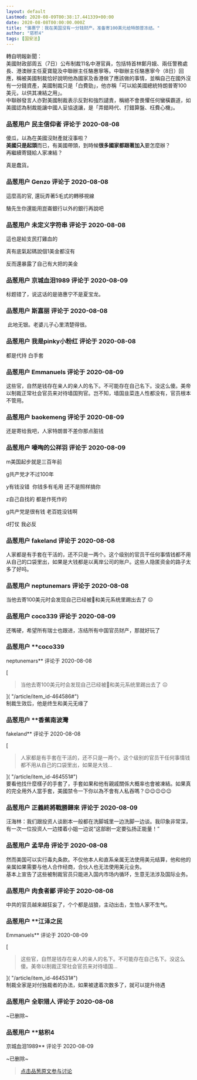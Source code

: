 ```yaml
---
layout: default
Lastmod: 2020-08-09T00:38:17.441339+00:00
date: 2020-08-08T00:00:00.000Z
title: "骆惠宁：我在美国没有一分钱财产。准备寄100美元给特朗普冻结。"
author: "慈积4"
tags: [国安法]
---
```


轉自明報新聞：  
美國財政部周五（7日）公布制裁11名中港官員，包括特首林鄭月娥、兩任警務處長、港澳辦主任夏寶龍及中聯辦主任駱惠寧等。中聯辦主任駱惠寧今（8日）回應，稱被美國制裁恰好說明他為國家及香港做了應該做的事情，並稱自己在國外沒有一分錢資產，美國制裁只是「白費勁」，他亦稱「可以給美國總統特朗普寄100美元，以供其凍結之用」。  
中聯辦發言人亦對美國制裁表示反對和強烈譴責，稱絕不會畏懼任何蠻橫霸道，如美國認為制裁能讓中國人妥協退讓，是「弄錯時代、打錯算盤、枉費心機」。

            
### 品葱用户 **民主信仰者** 评论于 2020-08-08
        
傻瓜，以為在美國沒財產就沒事啦？  
**美國只是起頭**而已，有美國帶頭，到時候**很多國家都跟著加入**要怎麼辦？  
再繼續寄錢給人家凍結？  
  
真是蠢貨。
        


            
### 品葱用户 **Genzo** 评论于 2020-08-08
        
這麼高的官, 還玩弄著5毛式的轉移視線  
  
駱先生你還能用崑崙銀行以外的銀行再說吧
        


            
### 品葱用户 **未定义字符串** 评论于 2020-08-08
        
這也是給支民打雞血的  
  
真有底氣起碼說個1美金都沒有  
  
反而還暴露了自己有大把的美金
        


            
### 品葱用户 **京城血泪1989** 评论于 2020-08-09
        
标题错了，说这话的是骆惠宁不是夏宝龙。
        


            
### 品葱用户 **斯嘉丽** 评论于 2020-08-08
        
 此地无银。老婆儿子心里清楚得很。
        


            
### 品葱用户 **我是pinky小粉红** 评论于 2020-08-08
        
都是代持 白手套
        


            
### 品葱用户 **Emmanuels** 评论于 2020-08-09
        
这些官，自然是钱存在亲人的亲人的名下。不可能存在自己名下。没这么傻。美帝以制裁正常社会官员来对待墙国狗官。岂不知，墙国韭菜连人性都没有，官员根本不管用。
        


            
### 品葱用户 **baokemeng** 评论于 2020-08-09
        
还是寄给我吧，人家特朗普不差你那点脏钱
        


            
### 品葱用户 **嚎啕的公祥羽** 评论于 2020-08-09
        
m美国起步就是三百年前  
  
g共产党才不过100年   
  
y有钱没错  你钱多有毛用 还不是照样搞你   
  
z自己自找的 都是作死作的    
  
g共产党是很有钱 老百姓没钱啊   
  
d打仗 我必反
        


            
### 品葱用户 **fakeland** 评论于 2020-08-08
        
人家都是有手套在干活的，还不只是一两个。这个级别的官员干任何事情钱都不用从自己的口袋里出，如果是大钱都是以离岸公司的账户。这些人隐匿资金的路子太多了好吗。
        


            
### 品葱用户 **neptunemars** 评论于 2020-08-08
        
当他去寄100美元时会发现自己已经被🏦和美元系统里踢出去了 ☹️
        


            
### 品葱用户 **coco339** 评论于 2020-08-09
        
还嘴硬，希望所有瑞士也跟进，冻结所有中国官员财产，那就好玩了
        


            
### 品葱用户 **coco339 
neptunemars** 评论于 2020-08-08
        
[

> 当他去寄100美元时会发现自己已经被🏦和美元系统里踢出去了 ☹️

]( "/article/item_id-464586#")  
制裁生效后，他是终生和美元无缘了
        


            
### 品葱用户 **香蕉南波灣 
fakeland** 评论于 2020-08-08
        
[

> 人家都是有手套在干活的，还不只是一两个。这个级别的官员干任何事情钱都不用从自己的口袋里出，如果是大钱...

]( "/article/item_id-464551#")  
要看他找什麼樣子的手套了，手套如果和他有親戚關係大概率也會被凍結。如果真的完全用外人當手套，美國禁令一下你以為不會有人私吞嗎？😉😉😉😉😉
        


            
### 品葱用户 **正義終將戰勝歸來** 评论于 2020-08-09
        
汪海林：我们跟投资人谈剧本一般都在洗脚城里一边洗脚一边谈。我印象非常深，有一次一位投资人一边搂着小姐一边说“这部剧一定要弘扬正能量！”
        


            
### 品葱用户 **孟早舟** 评论于 2020-08-08
        
然而美国可以实行毒丸条款。不仅他本人和直系亲属无法使用美元结算，他和他的亲属如果需要与他人合作经商，合伙人也无法使用美元业务。  
基本上宣告了这些被制裁官员只能进入国内市场内循环，生意无法涉及国际业务。
        


            
### 品葱用户 **肉食者鄙** 评论于 2020-08-08
        
中共的官员越来越狂妄了，个个都是战狼，主动出击，生怕人家不生气。
        


            
### 品葱用户 **江泽之民 
Emmanuels** 评论于 2020-08-09
        
[

> 这些官，自然是钱存在亲人的亲人的名下。不可能存在自己名下。没这么傻。美帝以制裁正常社会官员来对待墙国...

]( "/article/item_id-464531#")  
制裁全家是对付独裁者的办法，如果被逮着次数多了，就可以提升待遇
        


            
### 品葱用户 **全职猎人** 评论于 2020-08-08
        
~已删除~
        


            
### 品葱用户 **慈积4 
京城血泪1989** 评论于 2020-08-09
        
~已删除~
        






> [点击品葱原文参与讨论](https://pincong.rocks/article/22685)

